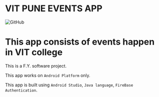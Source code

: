 # VIT PUNE EVENTS APP
![GitHub](https://img.shields.io/github/license/atharwa-24/VIT_Pune_Events?logo=Github)
# This app consists of events happen in VIT college
This is a F.Y. software project.

This app works on `Android Platform` only.

This app is built using `Android Studio`, `Java language`, `FireBase Authentication`.

